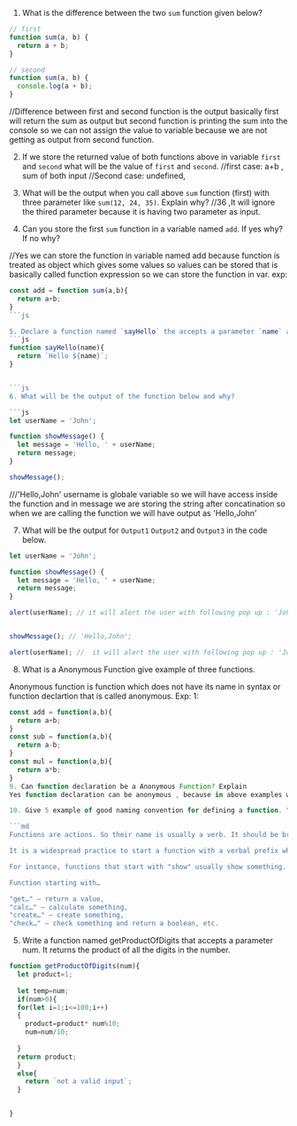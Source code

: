 1. What is the difference between the two `sum` function given below?

```js
// first
function sum(a, b) {
  return a + b;
}

// second
function sum(a, b) {
  console.log(a + b);
}
```
//Difference between first and second function is the output basically first will return the sum as output but second function is printing the sum into the console so we can not assign the value to variable because we are not getting as output from second function.

2. If we store the returned value of both functions above in variable `first` and `second` what will be the value of `first` and `second`.
//first case: a+b , sum of both input //Second case: undefined,

3. What will be the output when you call above `sum` function (first) with three parameter like `sum(12, 24, 35)`. Explain why?
//36 ,It will ignore the thired parameter because it is having two parameter as input.

4. Can you store the first `sum` function in a variable named `add`. If yes why? If no why?

//Yes we can store the function in variable named add because function is treated as object which gives some values so values can be stored that is basically called function expression so we can store the function in var. 
exp:
```js
const add = function sum(a,b){
  return a+b;
}
```js

5. Declare a function named `sayHello` the accepts a parameter `name` and returns the name like `Hello Arya`.
```js
function sayHello(name){
  return `Hello ${name}`;
}


```js
6. What will be the output of the function below and why?

```js
let userName = 'John';

function showMessage() {
  let message = 'Hello, ' + userName;
  return message;
}

showMessage();
```
///'Hello,John' username is globale variable so we will have access inside the function and in message we are storing the string after concatination so when we are calling the function we will have output as 'Hello,John'

7. What will be the output for `Output1` `Output2` and `Output3` in the code below.

```js
let userName = 'John';

function showMessage() {
  let message = 'Hello, ' + userName;
  return message;
}

alert(userName); // it will alert the user with following pop up : 'John'


showMessage(); // 'Hello,John';

alert(userName); //  it will alert the user with following pop up : 'John'
```

8. What is a Anonymous Function give example of three functions.

Anonymous function is function which does not have its name in syntax or function declartion that is called anonymous. Exp: 1:

```js
const add = function(a,b){
  return a+b;
}
const sub = function(a,b){
  return a-b;
}
const mul = function(a,b){
  return a*b;
}
9. Can function declaration be a Anonymous Function? Explain
Yes function declaration can be anonymous , because in above examples we are doing same that is actually function declaration of anonymous.

10. Give 5 example of good naming convention for defining a function. You can read the details below to do that.

```md
Functions are actions. So their name is usually a verb. It should be brief, as accurate as possible and describe what the function does, so that someone reading the code gets an indication of what the function does.

It is a widespread practice to start a function with a verbal prefix which vaguely describes the action. There must be an agreement within the team on the meaning of the prefixes.

For instance, functions that start with "show" usually show something.

Function starting with…

"get…" – return a value,
"calc…" – calculate something,
"create…" – create something,
"check…" – check something and return a boolean, etc.
```
5. Write a function named getProductOfDigits that accepts a parameter num. It returns the product of all the digits in the number.

```js
function getProductOfDigits(num){
  let product=1;
  
  let temp=num;
  if(num>0){
  for(let i=1;i<=100;i++)
  { 
    product=product* num%10;
    num=num/10;
    
  }
  return product;
  }
  else{
    return `not a valid input`;
  }


}
